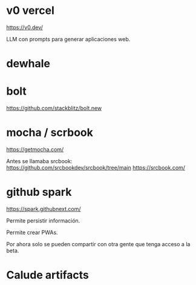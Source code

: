 # v0 vercel

<https://v0.dev/>

LLM con prompts para generar aplicaciones web.

# dewhale

# bolt

<https://github.com/stackblitz/bolt.new>

# mocha / scrbook

<https://getmocha.com/>

Antes se llamaba srcbook:
<https://github.com/srcbookdev/srcbook/tree/main>
<https://srcbook.com/>

# github spark

<https://spark.githubnext.com/>

Permite persistir información.

Permite crear PWAs.

Por ahora solo se pueden compartir con otra gente que tenga acceso a la beta.

# Calude artifacts
